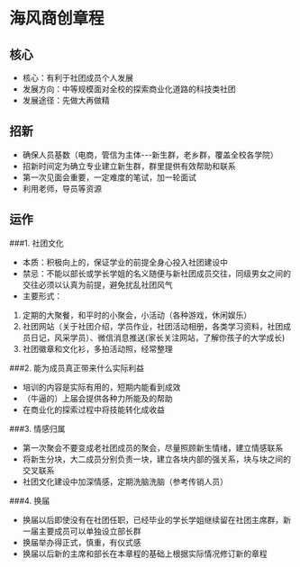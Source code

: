 # 海风商创章程


## 核心
 - 核心：有利于社团成员个人发展
 - 发展方向：中等规模面对全校的探索商业化道路的科技类社团
 - 发展途径：先做大再做精



## 招新
 - 确保人员基数（电商，管信为主体---新生群，老乡群，覆盖全校各学院）
 - 招新时间定为确立专业建立新生群，群里提供有效帮助和联系
 - 第一次见面会重要，一定难度的笔试，加一轮面试
 - 利用老师，导员等资源
 


## 运作

###1. 社团文化

 
 - 本质：积极向上的，保证学业的前提全身心投入社团建设中
 - 禁忌：不能以部长或学长学姐的名义随便与新社团成员交往，同级男女之间的交往必须以认真为前提，避免扰乱社团风气
 - 主要形式：
  1. 定期的大聚餐，和平时的小聚会，小活动（各种游戏，休闲娱乐）
  2. 社团网站（关于社团介绍，学员作业，社团活动相册，各类学习资料，社团成员日记，风采学员）、微信消息推送(家长关注网站，了解你孩子的大学成长)
  3. 社团徽章和文化衫，多拍活动照，经常整理


###2. 能为成员真正带来什么实际利益

 - 培训的内容是实际有用的，短期内能看到成效
 - （牛逼的）上届会提供各种力所能及的帮助
 - 在商业化的探索过程中将技能转化成收益


###3. 情感归属

 - 第一次聚会不要变成老社团成员的聚会，尽量照顾新生情绪，建立情感联系
 - 将新生分块，大二成员分别负责一块，建立各块内部的强关系，块与块之间的交叉联系
 - 社团文化建设中加深情感，定期洗脑洗脑（参考传销人员）


###4. 换届

 - 换届以后即使没有在社团任职，已经毕业的学长学姐继续留在社团主席群，新一届主要成员可以单独设立部长群
 - 换届举办得正式，慎重，有仪式感
 - 换届以后新的主席和部长在本章程的基础上根据实际情况修订新的章程
